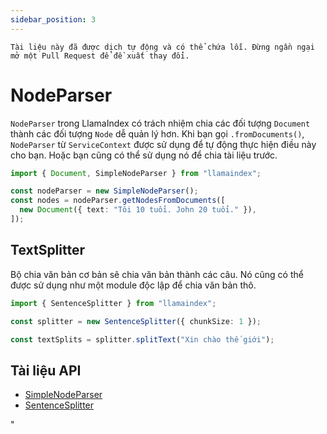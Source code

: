 ```yaml
---
sidebar_position: 3
---
```


`Tài liệu này đã được dịch tự động và có thể chứa lỗi. Đừng ngần ngại mở một Pull Request để đề xuất thay đổi.`

# NodeParser

`NodeParser` trong LlamaIndex có trách nhiệm chia các đối tượng `Document` thành các đối tượng `Node` dễ quản lý hơn. Khi bạn gọi `.fromDocuments()`, `NodeParser` từ `ServiceContext` được sử dụng để tự động thực hiện điều này cho bạn. Hoặc bạn cũng có thể sử dụng nó để chia tài liệu trước.

```typescript
import { Document, SimpleNodeParser } from "llamaindex";

const nodeParser = new SimpleNodeParser();
const nodes = nodeParser.getNodesFromDocuments([
  new Document({ text: "Tôi 10 tuổi. John 20 tuổi." }),
]);
```

## TextSplitter

Bộ chia văn bản cơ bản sẽ chia văn bản thành các câu. Nó cũng có thể được sử dụng như một module độc lập để chia văn bản thô.

```typescript
import { SentenceSplitter } from "llamaindex";

const splitter = new SentenceSplitter({ chunkSize: 1 });

const textSplits = splitter.splitText("Xin chào thế giới");
```

## Tài liệu API

- [SimpleNodeParser](../../api/classes/SimpleNodeParser.md)
- [SentenceSplitter](../../api/classes/SentenceSplitter.md)

"
